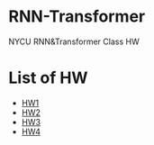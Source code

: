 # RNN-Transformer
NYCU RNN&amp;Transformer Class HW
# List of HW
- [HW1](https://github.com/kailee0422/RNN-Transformer/tree/main/HW1)
- [HW2](https://github.com/kailee0422/RNN-Transformer/tree/main/HW2)
- [HW3](https://github.com/kailee0422/RNN-Transformer/tree/main/HW3)
- [HW4](https://github.com/kailee0422/RNN-Transformer/tree/main/HW4)
